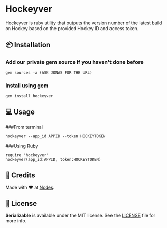 # Hockeyver
Hockeyver is ruby utility that outputs the version number of the latest build on Hockey based on the provided Hockey ID and access token.


## 📦 Installation

### Add our private gem source if you haven't done before
~~~
gem sources -a (ASK JONAS FOR THE URL)
~~~

### Install using gem
~~~
gem install hockeyver
~~~ 
  
## 💻 Usage
###From terminal
~~~
hockeyver --app_id APPID --token HOCKEYTOKEN
~~~

###Using Ruby
~~~
require 'hockeyver'
hockeyver(app_id:APPID, token:HOCKEYTOKEN)
~~~

## 👥 Credits
Made with ❤️ at [Nodes](http://nodesagency.com).

## 📄 License
**Serializable** is available under the MIT license. See the [LICENSE](https://github.com/nodes-ios/Serializable/blob/master/LICENSE) file for more info.
